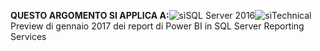 **QUESTO ARGOMENTO SI APPLICA A:**![sì](media/yes.png)SQL Server 2016![sì](media/yes.png)Technical Preview di gennaio 2017 dei report di Power BI in SQL Server Reporting Services